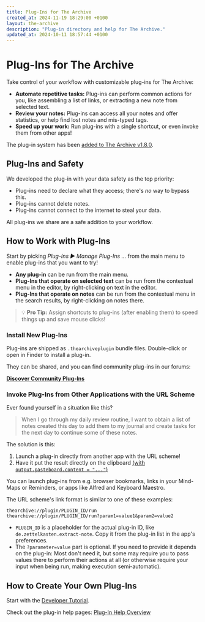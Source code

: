 ```yaml
---
title: Plug-Ins for The Archive
created_at: 2024-11-19 18:29:00 +0100
layout: the-archive
description: "Plug-in directory and help for The Archive."
updated_at: 2024-10-11 18:57:44 +0100
---
```

# Plug-Ins for The Archive

Take control of your workflow with customizable plug-ins for The Archive:

- **Automate repetitive tasks:** Plug-ins can perform common actions for you, like assembling a list of links, or extracting a new note from selected text.
- **Review your notes:** Plug-ins can access all your notes and offer statistics, or help find lost notes and mis-typed tags.
- **Speed up your work:** Run plug-ins with a single shortcut, or even invoke them from other apps!

The plug-in system has been [added to The Archive v1.8.0](/the-archive/release-notes).

## Plug-Ins and Safety

We developed the plug-in with your data safety as the top priority: 

- Plug-ins need to declare what they access; there's _no_ way to bypass this.
- Plug-ins cannot delete notes.
- Plug-ins cannot connect to the internet to steal your data.

All plug-ins we share are a safe addition to your workflow.

## How to Work with Plug-Ins

Start by picking _Plug-Ins ▶ Manage Plug-Ins ..._ from the main menu to enable plug-ins that you want to try!

- **Any plug-in** can be run from the main menu.
- **Plug-Ins that operate on selected text** can be run from the contextual menu in the editor, by right-clicking on text in the editor.
- **Plug-Ins that operate on notes** can be run from the contextual menu in the search results, by right-clicking on notes there.

> 💡 **Pro Tip:** Assign shortcuts to plug-ins (after enabling them) to speed things up and save mouse clicks!

### Install New Plug-Ins 

Plug-ins are shipped as `.thearchiveplugin` bundle files. Double-click or open in Finder to install a plug-in.

They can be shared, and you can find community plug-ins in our forums:

**[Discover Community Plug-Ins](https://forum.zettelkasten.de/categories/community-plug-ins
)**

### Invoke Plug-Ins from Other Applications with the URL Scheme

Ever found yourself in a situation like this?

> When I go through my daily review routine, I want to obtain a list of notes created this day to add them to my journal and create tasks for the next day to continue some of these notes.

The solution is this:

1. Launch a plug-in directly from another app with the URL scheme! 
2. Have it put the result directly on the clipboard [(with `output.pasteboard.content = "..."`)](/the-archive/plug-ins/help/api/)

You can launch plug-ins from  e.g. browser bookmarks, links in your Mind-Maps or Reminders, or apps like Alfred and Keyboard Maestro.

The URL scheme's link format is similar to one of these examples:

    thearchive://plugin/PLUGIN_ID/run
    thearchive://plugin/PLUGIN_ID/run?param1=value1&param2=value2

- `PLUGIN_ID` is a placeholder for the actual plug-in ID, like `de.zettelkasten.extract-note`. Copy it from the plug-in list in the app's preferences.
- The `?parameter=value` part is optional. If you need to provide it depends on the plug-in: Most don't need it, but some may require you to pass values there to perform their actions at all (or otherwise require your input when being run, making execution semi-automatic).


## How to Create Your Own Plug-Ins
                                       
Start with the [Developer Tutorial](/the-archive/plug-ins/help).

Check out the plug-in help pages: [Plug-In Help Overview](/the-archive/plug-ins/help)
